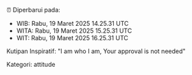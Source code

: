 ⏰ Diperbarui pada:
- WIB: Rabu, 19 Maret 2025 14.25.31 UTC
- WITA: Rabu, 19 Maret 2025 15.25.31 UTC
- WIT: Rabu, 19 Maret 2025 16.25.31 UTC

Kutipan Inspiratif:
"I am who I am, Your approval is not needed"


Kategori: attitude

